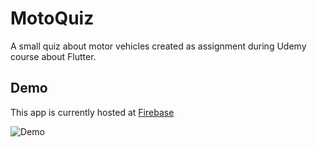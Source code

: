 # MotoQuiz

A small quiz about motor vehicles created as assignment during Udemy course about Flutter.

## Demo

This app is currently hosted at [Firebase](https://motorquiz-8a3c2.web.app/#/)

![Demo](https://github.com/Runman44/MotoQuiz/blob/master/demo.gif)
